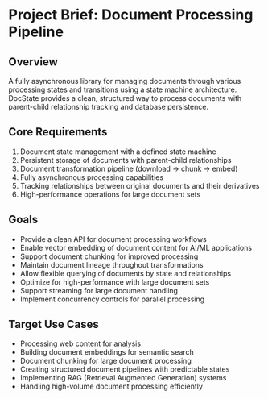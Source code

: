 # Project Brief: Document Processing Pipeline

## Overview
A fully asynchronous library for managing documents through various processing states and transitions using a state machine architecture. DocState provides a clean, structured way to process documents with parent-child relationship tracking and database persistence.

## Core Requirements
1. Document state management with a defined state machine
2. Persistent storage of documents with parent-child relationships
3. Document transformation pipeline (download → chunk → embed)
4. Fully asynchronous processing capabilities
5. Tracking relationships between original documents and their derivatives
6. High-performance operations for large document sets

## Goals
- Provide a clean API for document processing workflows
- Enable vector embedding of document content for AI/ML applications
- Support document chunking for improved processing
- Maintain document lineage throughout transformations
- Allow flexible querying of documents by state and relationships
- Optimize for high-performance with large document sets
- Support streaming for large document handling
- Implement concurrency controls for parallel processing

## Target Use Cases
- Processing web content for analysis
- Building document embeddings for semantic search
- Document chunking for large document processing
- Creating structured document pipelines with predictable states
- Implementing RAG (Retrieval Augmented Generation) systems
- Handling high-volume document processing efficiently

